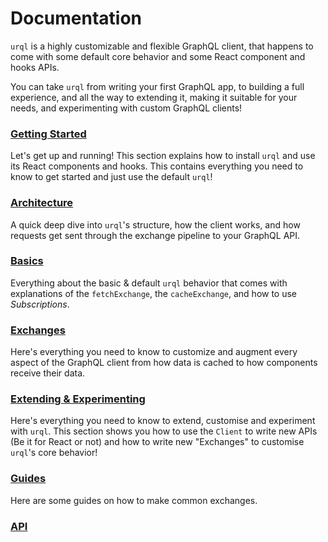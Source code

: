 # Documentation

`urql` is a highly customizable and flexible GraphQL client, that
happens to come with some default core behavior and some React
component and hooks APIs.

You can take `urql` from writing your first GraphQL app, to
building a full experience, and all the way to extending it,
making it suitable for your needs, and experimenting with custom
GraphQL clients!

### [Getting Started](core/getting-started.md)

Let's get up and running! This section explains how to
install `urql` and use its React components and hooks.
This contains everything you need to know to get started
and just use the default `urql`!

### [Architecture](core/architecture.md)

A quick deep dive into `urql`'s structure, how the
client works, and how requests get sent through the
exchange pipeline to your GraphQL API.

### [Basics](core/basics.md)

Everything about the basic & default `urql` behavior
that comes with explanations of the `fetchExchange`,
the `cacheExchange`, and how to use _Subscriptions_.

### [Exchanges](core/exchanges.md)

Here's everything you need to know to customize and augment
every aspect of the GraphQL client from how data is cached
to how components receive their data.

### [Extending & Experimenting](core/extending-and-experimenting.md)

Here's everything you need to know to extend,
customise and experiment with `urql`. This section
shows you how to use the `Client` to write new
APIs (Be it for React or not) and how to write
new "Exchanges" to customise `urql`'s core behavior!

### [Guides](core/guides.md)

Here are some guides on how to make common exchanges.

### [API](core/api.md)

